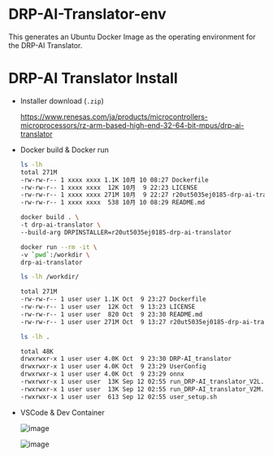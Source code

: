 # DRP-AI-Translator-env
This generates an Ubuntu Docker Image as the operating environment for the DRP-AI Translator.

# DRP-AI Translator Install
- Installer download (`.zip`)

    https://www.renesas.com/ja/products/microcontrollers-microprocessors/rz-arm-based-high-end-32-64-bit-mpus/drp-ai-translator

- Docker build & Docker run
    ```bash
    ls -lh
    total 271M
    -rw-rw-r-- 1 xxxx xxxx 1.1K 10月 10 08:27 Dockerfile
    -rw-rw-r-- 1 xxxx xxxx  12K 10月  9 22:23 LICENSE
    -rw-rw-r-- 1 xxxx xxxx 271M 10月  9 22:27 r20ut5035ej0185-drp-ai-translator.zip
    -rw-rw-r-- 1 xxxx xxxx  538 10月 10 08:29 README.md

    docker build . \
    -t drp-ai-translator \
    --build-arg DRPINSTALLER=r20ut5035ej0185-drp-ai-translator

    docker run --rm -it \
    -v `pwd`:/workdir \
    drp-ai-translator

    ls -lh /workdir/

    total 271M
    -rw-rw-r-- 1 user user 1.1K Oct  9 23:27 Dockerfile
    -rw-rw-r-- 1 user user  12K Oct  9 13:23 LICENSE
    -rw-rw-r-- 1 user user  820 Oct  9 23:30 README.md
    -rw-rw-r-- 1 user user 271M Oct  9 13:27 r20ut5035ej0185-drp-ai-translator.zip

    ls -lh .

    total 48K
    drwxrwxr-x 1 user user 4.0K Oct  9 23:30 DRP-AI_translator
    drwxrwxr-x 1 user user 4.0K Oct  9 23:29 UserConfig
    drwxrwxr-x 1 user user 4.0K Oct  9 23:29 onnx
    -rwxrwxr-x 1 user user  13K Sep 12 02:55 run_DRP-AI_translator_V2L.sh
    -rwxrwxr-x 1 user user  13K Sep 12 02:55 run_DRP-AI_translator_V2M.sh
    -rwxrwxr-x 1 user user  613 Sep 12 02:55 user_setup.sh
    ```

- VSCode & Dev Container

    ![image](https://github.com/user-attachments/assets/d247c473-4569-45cb-a286-998a26b33bca)

    ![image](https://github.com/user-attachments/assets/14b2bcea-cb0d-4e3b-b2f6-86263ebaf5d3)
